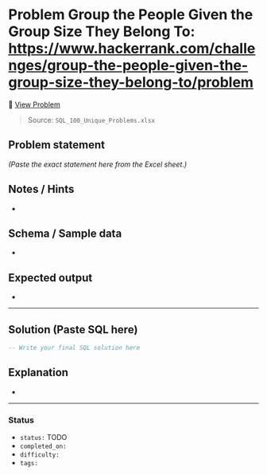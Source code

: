 # Problem Group the People Given the Group Size They Belong To: https://www.hackerrank.com/challenges/group-the-people-given-the-group-size-they-belong-to/problem

🔗 [View Problem](https://www.hackerrank.com/challenges/group-the-people-given-the-group-size-they-belong-to/problem)

> Source: `SQL_100_Unique_Problems.xlsx`

## Problem statement
*(Paste the exact statement here from the Excel sheet.)*

## Notes / Hints
- 

## Schema / Sample data
- 

## Expected output
- 

---

## Solution (Paste SQL here)
```sql
-- Write your final SQL solution here
```

## Explanation
- 

---

### Status
- `status:` TODO
- `completed_on:` 
- `difficulty:` 
- `tags:` 
